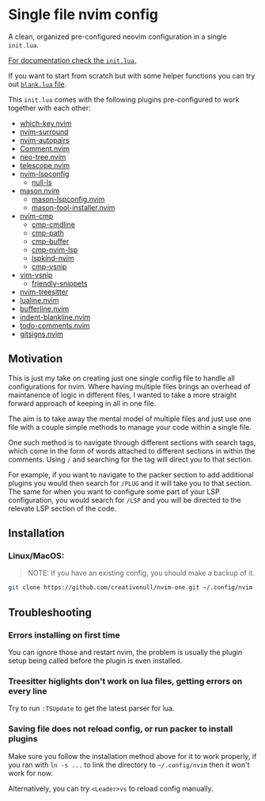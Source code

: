 # Single file nvim config

A clean, organized pre-configured neovim configuration in a single `init.lua`.

[For documentation check the `init.lua`.](./init.lua)

If you want to start from scratch but with some helper functions you can try out [`blank.lua` file](./blank.lua).

This `init.lua` comes with the following plugins pre-configured to work together with each other:

- [which-key.nvim](https://github.com/folke/which-key.nvim)
- [nvim-surround](https://github.com/kylechui/nvim-surround)
- [nvim-autopairs](https://github.com/windwp/nvim-autopairs)
- [Comment.nvim](https://github.com/numToStr/Comment.nvim)
- [neo-tree.nvim](https://github.com/nvim-neo-tree/neo-tree.nvim)
- [telescope.nvim](https://github.com/nvim-telescope/telescope.nvim)
- [nvim-lspconfig](https://github.com/neovim/nvim-lspconfig)
    - [null-ls](https://github.com/jose-elias-alvarez/null-ls.nvim)
- [mason.nvim](https://github.com/williamboman/mason.nvim)
    - [mason-lspconfig.nvim](https://github.com/williamboman/mason-lspconfig.nvim)
    - [mason-tool-installer.nvim](https://github.com/WhoIsSethDaniel/mason-tool-installer.nvim)
- [nvim-cmp](https://github.com/hrsh7th/nvim-cmp)
    - [cmp-cmdline](https://github.com/hrsh7th/cmp-cmdline)
    - [cmp-path](https://github.com/hrsh7th/cmp-path)
    - [cmp-buffer](https://github.com/hrsh7th/cmp-buffer)
    - [cmp-nvim-lsp](https://github.com/hrsh7th/cmp-nvim-lsp)
    - [lspkind-nvim](https://github.com/onsails/lspkind-nvim)
    - [cmp-vsnip](https://github.com/hrsh7th/cmp-vsnip)
- [vim-vsnip](https://github.com/hrsh7th/vim-vsnip)
    - [friendly-snippets](https://github.com/rafamadriz/friendly-snippets)
- [nvim-treesitter](https://github.com/nvim-treesitter/nvim-treesitter)
- [lualine.nvim](https://github.com/nvim-lualine/lualine.nvim)
- [bufferline.nvim](https://github.com/akinsho/bufferline.nvim)
- [indent-blankline.nvim](https://github.com/lukas-reineke/indent-blankline.nvim)
- [todo-comments.nvim](https://github.com/folke/todo-comments.nvim)
- [gitsigns.nvim](https://github.com/lewis6991/gitsigns.nvim)

## Motivation

This is just my take on creating just one single config file to handle all configurations for nvim. Where having
multiple files brings an overhead of maintanence of logic in different files, I wanted to take a more straight forward
approach of keeping in all in one file.

The aim is to take away the mental model of multiple files and just use one file with a couple simple methods to manage
your code within a single file.

One such method is to navigate through different sections with search tags, which come in the form of words attached
to different sections in within the comments. Using `/` and searching for the tag will direct you to that section.

For example, if you want to navigate to the packer section to add additional plugins you would then search for `/PLUG`
and it will take you to that section. The same for when you want to configure some part of your LSP configuration, you
would search for `/LSP` and you will be directed to the relevate LSP section of the code.

## Installation

### Linux/MacOS:

> NOTE: If you have an existing config, you should make a backup of it.

```sh
git clone https://github.com/creativenull/nvim-one.git ~/.config/nvim
```

## Troubleshooting

### Errors installing on first time

You can ignore those and restart nvim, the problem is usually the plugin setup being called before the plugin is even
installed.

### Treesitter higlights don't work on lua files, getting errors on every line

Try to run `:TSUpdate` to get the latest parser for lua.

### Saving file does not reload config, or run packer to install plugins

Make sure you follow the installation method above for it to work properly, if you ran with `ln -s ...` to link the
directory to `~/.config/nvim` then it won't work for now.

Alternatively, you can try `<Leader>vs` to reload config manually.
